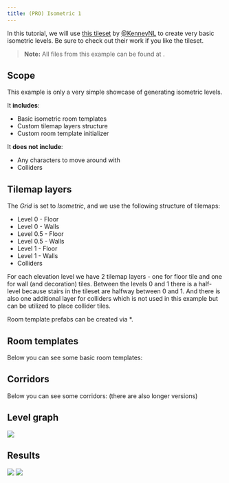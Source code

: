 ```yaml
---
title: (PRO) Isometric 1
---
```


In this tutorial, we will use [this tileset](https://www.kenney.nl/assets/isometric-prototype-tiles) by [@KenneyNL](https://twitter.com/KenneyNL) to create very basic isometric levels. Be sure to check out their work if you like the tileset. 

> **Note:** All files from this example can be found at <Path path="2de:Isometric1" />.

## Scope

This example is only a very simple showcase of generating isometric levels.

It **includes**:

- Basic isometric room templates
- Custom tilemap layers structure
- Custom room template initializer

It **does not include**:

- Any characters to move around with
- Colliders

## Tilemap layers

The *Grid* is set to *Isometric*, and we use the following structure of tilemaps:

- Level 0 - Floor
- Level 0 - Walls
- Level 0.5 - Floor
- Level 0.5 - Walls
- Level 1 - Floor
- Level 1 - Walls
- Colliders

For each elevation level we have 2 tilemap layers - one for floor tile and one for wall (and decoration) tiles. Between the levels 0 and 1 there is a half-level because stairs in the tileset are halfway between 0 and 1. And there is also one additional layer for colliders which is not used in this example but can be utilized to place collider tiles.

Room template prefabs can be created via <Path path="2d:Examples/Isometric 1/Room template" />*.

## Room templates

Below you can see some basic room templates:

<Gallery cols={2} fixedHeight>
    <GalleryImage src="2d/examples/isometric1/room1.png" caption="Basic room" />
    <GalleryImage src="2d/examples/isometric1/room2.png" caption="Basic room" />
    <GalleryImage src="2d/examples/isometric1/room3.png" caption="Basic room" />
    <GalleryImage src="2d/examples/isometric1/room5.png" caption="Basic room" />
</Gallery>

## Corridors

Below you can see some corridors: (there are also longer versions)

<Gallery cols={2} fixedHeight>
    <GalleryImage src="2d/examples/isometric1/corridor1short.png" caption="Short corridor" />
    <GalleryImage src="2d/examples/isometric1/corridor2short.png" caption="Short corridor" />
</Gallery>


## Level graph

<Image src="2d/examples/isometric1/level_graph.png" caption="Level graph" />

## Results

<Image src="2d/examples/isometric1/result2.png" caption="Example result" />
<Image src="2d/examples/isometric1/result3.png" caption="Example result" />